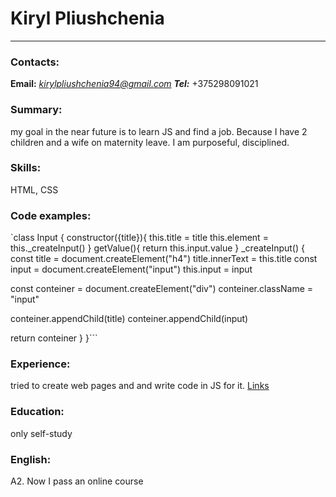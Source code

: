 # Kiryl Pliushchenia
****
### Contacts:
**Email:** *kirylpliushchenia94@gmail.com*
***Tel:*** +375298091021
### Summary:
my goal in the near future is to learn JS and find a job. Because I have 2 children and a wife on maternity leave.
I am purposeful, disciplined.
### Skills: 
HTML, CSS
### Code examples:
`class Input {
constructor({title}){
    this.title = title
    this.element = this._createInput()
}
getValue(){
  return this.input.value
}
_createInput() {
const title = document.createElement("h4")
title.innerText = this.title
const input = document.createElement("input")
this.input = input

const conteiner = document.createElement("div")
conteiner.className = "input"

conteiner.appendChild(title)
conteiner.appendChild(input)

return conteiner
}
}```

### Experience:
tried to create web pages and and write code in JS for it.
[Links](https://kiryuha94.github.io/test/ "https://kiryuha94.github.io/test/")
### Education:
only self-study
### English: 
A2. Now I pass an online course


